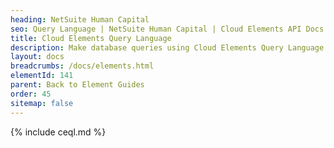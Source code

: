 ```yaml
---
heading: NetSuite Human Capital
seo: Query Language | NetSuite Human Capital | Cloud Elements API Docs
title: Cloud Elements Query Language
description: Make database queries using Cloud Elements Query Language.
layout: docs
breadcrumbs: /docs/elements.html
elementId: 141
parent: Back to Element Guides
order: 45
sitemap: false
---
```


{% include ceql.md %}
